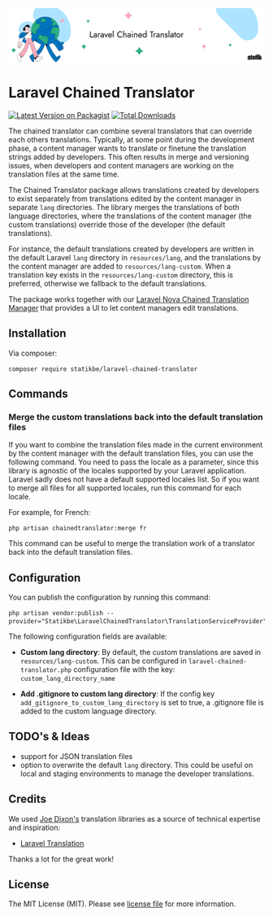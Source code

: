 <p align="center"><img src="documentation/img/banner-laravel-chained-translator.png" alt="Laravel Chained Translator"></p>

# Laravel Chained Translator

[![Latest Version on Packagist](https://img.shields.io/packagist/v/statikbe/laravel-chained-translator.svg?style=flat-square)](https://packagist.org/packages/statikbe/laravel-surveyhero)
[![Total Downloads](https://img.shields.io/packagist/dt/statikbe/laravel-chained-translator.svg?style=flat-square)](https://packagist.org/packages/statikbe/laravel-surveyhero)

The chained translator can combine several translators that can override each others translations. Typically, at some 
point during the development phase, a content manager wants to translate or finetune the translation strings added by
developers. This often results in merge and versioning issues, when developers and content managers are working on
the translation files at the same time.  

The Chained Translator package allows translations created by developers to exist separately from translations edited by 
the content manager in separate `lang` directories. The library merges the translations of both language directories, 
where the translations of the content manager (the custom translations) override those of the developer (the default 
translations).

For instance, the default translations created by developers are written in the default Laravel `lang` directory in
`resources/lang`, and the translations by the content manager are added to `resources/lang-custom`. When a translation 
key exists in the `resources/lang-custom` directory, this is preferred, otherwise we fallback to the default 
translations. 

The package works together with our [Laravel Nova Chained Translation Manager](https://github.com/statikbe/laravel-nova-chained-translation-manager) that provides a UI to let content managers edit translations.

## Installation

Via composer:
```
composer require statikbe/laravel-chained-translator
```

## Commands

### Merge the custom translations back into the default translation files
If you want to combine the translation files made in the current environment by the content manager with the default 
translation files, you can use the following command. You need to pass the locale as a parameter, since this library is
agnostic of the locales supported by your Laravel application. Laravel sadly does not have a default supported locales 
list. So if you want to merge all files for all supported locales, run this command for each locale.

For example, for French: 

```shell script
php artisan chainedtranslator:merge fr
``` 

This command can be useful to merge the translation work of a translator back into the default translation files. 

## Configuration

You can publish the configuration by running this command:
```
php artisan vendor:publish --provider="Statikbe\LaravelChainedTranslator\TranslationServiceProvider"
```

The following configuration fields are available:

- __Custom lang directory__:
By default, the custom translations are saved in `resources/lang-custom`. This can be configured in 
`laravel-chained-translator.php` configuration file with the key: `custom_lang_directory_name`

- __Add .gitignore to custom lang directory__: 
If the config key `add_gitignore_to_custom_lang_directory` is set to true, a .gitignore file is added to the custom 
language directory.
 
## TODO's & Ideas

- support for JSON translation files
- option to overwrite the default `lang` directory. This could be useful on local and staging environments to manage the
developer translations. 

## Credits

We used [Joe Dixon's](https://github.com/joedixon) translation libraries as a source of technical expertise and inspiration:
- [Laravel Translation](https://github.com/joedixon/laravel-translation)

Thanks a lot for the great work!

## License
The MIT License (MIT). Please see [license file](LICENSE.md) for more information.
